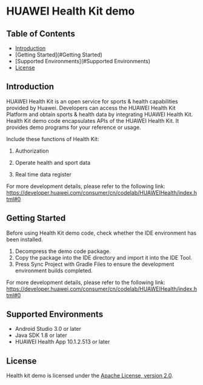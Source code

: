 # HUAWEI Health Kit demo

## Table of Contents

 * [Introduction](#Introduction)
 * [Getting Started](#Getting Started)
 * [Supported Environments](#Supported Environments)
 * [License](#License)


## Introduction
HUAWEI Health Kit is an open service for sports & health capabilities provided by Huawei. Developers can access the HUAWEI Health Kit Platform and obtain sports & health data by integrating HUAWEI Health Kit.   
Health Kit demo code encapsulates APIs of the HUAWEI Health Kit. It provides demo programs for your reference or usage.   

Include these functions of Health Kit:  
1)  Authorization  

2)  Operate health and sport data  

3)  Real time data register  

For more development details, please refer to the following link: 
https://developer.huawei.com/consumer/cn/codelab/HUAWEIHealth/index.html#0

## Getting Started

Before using Health Kit demo code, check whether the IDE environment has been installed. 
1. Decompress the demo code package.    
2. Copy the package into the IDE directory and import it into the IDE Tool.
3. Press Sync Project with Gradle Files to ensure the development environment builds completed.

For more development details, please refer to the following link: 
https://developer.huawei.com/consumer/cn/codelab/HUAWEIHealth/index.html#0

## Supported Environments
* Android Studio 3.0 or later
* Java SDK 1.8 or later
* HUAWEI Health App 10.1.2.513 or later
 
##  License
   Health kit demo is licensed under the [Apache License, version 2.0](http://www.apache.org/licenses/LICENSE-2.0).